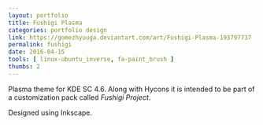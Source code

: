 ```yaml
---
layout: portfolio
title: Fushigi Plasma
categories: portfolio design
link: https://gomezhyuuga.deviantart.com/art/Fushigi-Plasma-193797737
permalink: fushigi
date: 2016-04-15
tools: [ linux-ubuntu_inverse, fa-paint_brush ]
thumbs: 2
---
```


Plasma theme for KDE SC 4.6. Along with Hycons it is intended to be part
of a customization pack called *Fushigi Project*.

Designed using Inkscape.


